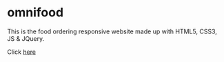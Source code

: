 # omnifood
This is the food ordering responsive website made up with HTML5, CSS3, JS &amp; JQuery.

Click [here](https://omnifood585.netlify.app/)

